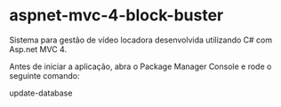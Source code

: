 aspnet-mvc-4-block-buster
==============================================

Sistema para gestão de vídeo locadora desenvolvida utilizando C# com Asp.net MVC 4.



Antes de iniciar a aplicação, abra o Package Manager Console e rode o seguinte comando:

update-database
